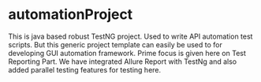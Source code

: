 # automationProject
This is java based robust TestNG project. Used to write API automation test scripts. But this generic project template can easily be used to for developing GUI automation framework. Prime focus is given here on Test Reporting Part. We have integrated Allure Report with TestNg and also added parallel testing features for testing here.

